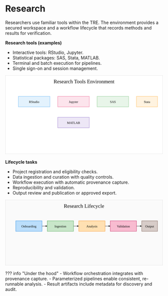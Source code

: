# Research

Researchers use familiar tools within the TRE.
The environment provides a secured workspace and a workflow lifecycle that records methods and results for verification.

**Research tools (examples)**
- Interactive tools: RStudio, Jupyter.
- Statistical packages: SAS, Stata, MATLAB.
- Terminal and batch execution for pipelines.
- Single sign-on and session management.

![Research Tools Environment](../assets/research-tools.svg)

**Lifecycle tasks**
- Project registration and eligibility checks.
- Data ingestion and curation with quality controls.
- Workflow execution with automatic provenance capture.
- Reproducibility and validation.
- Output review and publication or approved export.

![Research Lifecycle](../assets/research-lifecycle.svg)

??? info "Under the hood"
    - Workflow orchestration integrates with provenance capture.
    - Parameterized pipelines enable consistent, re-runnable analysis.
    - Result artifacts include metadata for discovery and audit.

